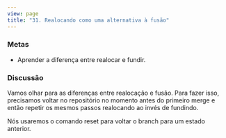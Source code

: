 ```yaml
---
view: page
title: "31. Realocando como uma alternativa à fusão"
---
```


<h3>Metas</h3>

<ul><li>Aprender a diferença entre realocar e fundir.</li></ul>

<h3>Discussão</h3>

<p>Vamos olhar para as diferenças entre realocação e fusão. Para fazer isso, precisamos voltar no repositório no momento antes do primeiro merge e então repetir os mesmos passos realocando ao invés de fundindo.</p>

<p>Nós usaremos o comando reset para voltar o branch para um estado anterior.</p>
